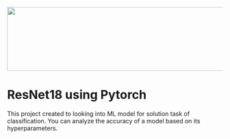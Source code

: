 <img src="Model_ResNet18_MNIST\objects\Resnet.gif" width="800" height="150">

#  **ResNet18 using Pytorch**

This project created to looking into ML model for solution task of classification.
You can analyze the accuracy of a model based on its hyperparameters.
